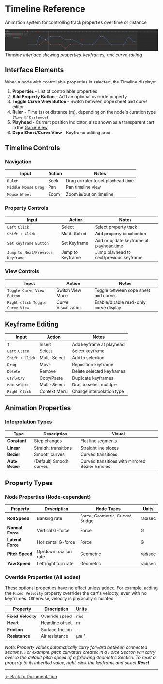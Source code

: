 # Timeline Reference

Animation system for controlling track properties over time or distance.

![Timeline Overview](../images/timeline.png)
_Timeline interface showing properties, keyframes, and curve editing_

## Interface Elements

When a node with controllable properties is selected, the Timeline displays:

1. **Properties** - List of controllable properties
2. **Add Property Button** - Add an optional override property
3. **Toggle Curve View Button** - Switch between dope sheet and curve editor
4. **Ruler** - Time (s) or distance (m), depending on the node's duration type (`Time` or `Distance`)
5. **Playhead** - Current position indicator, also shown as a transparent cart in the [Game View](game-view.md)
6. **Dope Sheet/Curve View** - Keyframe editing area

## Timeline Controls

### Navigation

| Input               | Action | Notes                              |
| ------------------- | ------ | ---------------------------------- |
| `Ruler`             | Seek   | Drag on ruler to set playhead time |
| `Middle Mouse Drag` | Pan    | Pan timeline view                  |
| `Mouse Wheel`       | Zoom   | Zoom in/out on timeline            |

### Property Controls

| Input                            | Action           | Notes                                   |
| -------------------------------- | ---------------- | --------------------------------------- |
| `Left Click`                     | Select           | Select property track                   |
| `Shift + Click`                  | Multi-Select     | Add property to selection               |
| `Set Keyframe Button`            | Set Keyframe     | Add or update keyframe at playhead time |
| `Jump to Next/Previous Keyframe` | Jump to Keyframe | Jump playhead to next/previous keyframe |

### View Controls

| Input                           | Action              | Notes                                  |
| ------------------------------- | ------------------- | -------------------------------------- |
| `Toggle Curve View Button`      | Switch View Mode    | Toggle between dope sheet and curves   |
| `Right-click Toggle Curve View` | Curve Visualization | Enable/disable read-only curve display |

## Keyframe Editing

| Input           | Action       | Notes                     |
| --------------- | ------------ | ------------------------- |
| `I`             | Insert       | Add keyframe at playhead  |
| `Left Click`    | Select       | Select keyframe           |
| `Shift + Click` | Multi-Select | Add to selection          |
| `Drag`          | Move         | Reposition keyframe       |
| `Delete`        | Remove       | Delete selected keyframes |
| `Ctrl+C/V`      | Copy/Paste   | Duplicate keyframes       |
| `Box Select`    | Multi-Select | Drag to select multiple   |
| `Right Click`   | Context Menu | Change interpolation type |

## Animation Properties

### Interpolation Types

| Type            | Description             | Visual                                          |
| --------------- | ----------------------- | ----------------------------------------------- |
| **Constant**    | Step changes            | Flat line segments                              |
| **Linear**      | Straight transitions    | Straight line slopes                            |
| **Bezier**      | Smooth curves           | Curved transitions                              |
| **Auto Bezier** | (Default) Smooth curves | Curved transitions with mirrored Bézier handles |

## Property Types

### Node Properties (Node-dependent)

| Property          | Description           | Node Types                       | Units   |
| ----------------- | --------------------- | -------------------------------- | ------- |
| **Roll Speed**    | Banking rate          | Force, Geometric, Curved, Bridge | rad/sec |
| **Normal Force**  | Vertical G-force      | Force                            | G       |
| **Lateral Force** | Horizontal G-force    | Force                            | G       |
| **Pitch Speed**   | Up/down rotation rate | Geometric                        | rad/sec |
| **Yaw Speed**     | Left/right turn rate  | Geometric                        | rad/sec |

### Override Properties (All nodes)

These optional properties have no effect unless added. For example, adding the `Fixed Velocity` property overrides the cart's velocity, even with no keyframes. Otherwise, velocity is physically simulated.

| Property           | Description      | Units |
| ------------------ | ---------------- | ----- |
| **Fixed Velocity** | Override speed   | m/s   |
| **Heart**          | Heartline offset | m     |
| **Friction**       | Surface friction | -     |
| **Resistance**     | Air resistance   | μm⁻¹  |

_Note: Property values automatically carry forward between connected sections. For example, pitch curvature created in a Force Section will carry over to the default pitch speed of a following Geometric Section. To reset a property to its inherited value, right-click the keyframe and select **Reset**._

---

[← Back to Documentation](../)
